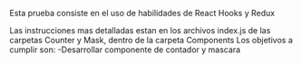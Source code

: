 Esta prueba consiste en el uso de habilidades de React Hooks y Redux

Las instrucciones mas detalladas estan en los archivos index.js de las carpetas Counter y Mask, dentro de la carpeta Components
Los objetivos a cumplir son:
    -Desarrollar componente de contador y mascara
